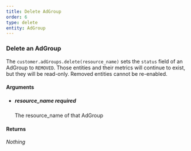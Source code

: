 ```yaml
---
title: Delete AdGroup 
order: 6
type: delete
entity: AdGroup 
---
```


### Delete an AdGroup 

The `customer.adGroups.delete(resource_name)` sets the `status` field of an AdGroup to `REMOVED`. Those entities and their metrics will continue to exist, but they will be read-only. Removed entities cannot be re-enabled.


#### Arguments

- ##### resource_name *required*
    The resource_name of that AdGroup


#### Returns

_Nothing_